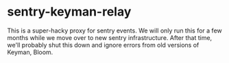 # sentry-keyman-relay

This is a super-hacky proxy for sentry events. We will only run this for a few
months while we move over to new sentry infrastructure. After that time, we'll
probably shut this down and ignore errors from old versions of Keyman, Bloom.
